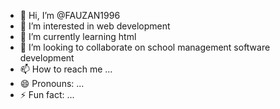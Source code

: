 - 👋 Hi, I’m @FAUZAN1996
- 👀 I’m interested in web development
- 🌱 I’m currently learning html
- 💞️ I’m looking to collaborate on school management software development
- 📫 How to reach me ...
- 😄 Pronouns: ...
- ⚡ Fun fact: ...

<!---
FAUZAN1996/FAUZAN1996 is a ✨ special ✨ repository because its `README.md` (this file) appears on your GitHub profile.
You can click the Preview link to take a look at your changes.
--->
